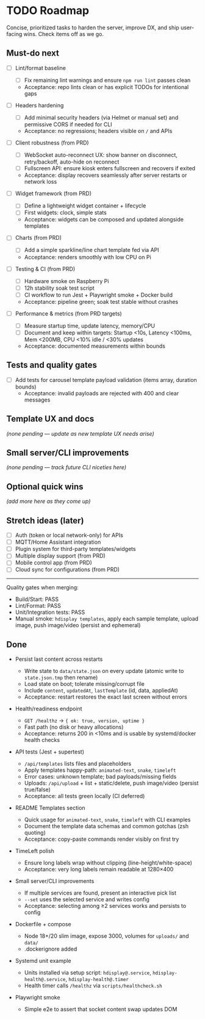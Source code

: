 # TODO Roadmap

Concise, prioritized tasks to harden the server, improve DX, and ship user-facing wins. Check items off as we go.

## Must-do next

- [ ] Lint/format baseline
  - [ ] Fix remaining lint warnings and ensure `npm run lint` passes clean
  - Acceptance: repo lints clean or has explicit TODOs for intentional gaps

- [ ] Headers hardening
  - [ ] Add minimal security headers (via Helmet or manual set) and permissive CORS if needed for CLI
  - Acceptance: no regressions; headers visible on `/` and APIs

- [ ] Client robustness (from PRD)
  - [ ] WebSocket auto-reconnect UX: show banner on disconnect, retry/backoff, auto-hide on reconnect
  - [ ] Fullscreen API: ensure kiosk enters fullscreen and recovers if exited
  - Acceptance: display recovers seamlessly after server restarts or network loss

 

- [ ] Widget framework (from PRD)
  - [ ] Define a lightweight widget container + lifecycle
  - [ ] First widgets: clock, simple stats
  - Acceptance: widgets can be composed and updated alongside templates

- [ ] Charts (from PRD)
  - [ ] Add a simple sparkline/line chart template fed via API
  - Acceptance: renders smoothly with low CPU on Pi

- [ ] Testing & CI (from PRD)
  - [ ] Hardware smoke on Raspberry Pi
  - [ ] 12h stability soak test script
  - [ ] CI workflow to run Jest + Playwright smoke + Docker build
  - Acceptance: pipeline green; soak test stable without crashes

- [ ] Performance & metrics (from PRD targets)
  - [ ] Measure startup time, update latency, memory/CPU
  - [ ] Document and keep within targets: Startup <10s, Latency <100ms, Mem <200MB, CPU <10% idle / <30% updates
  - Acceptance: documented measurements within bounds

## Tests and quality gates

- [ ] Add tests for carousel template payload validation (items array, duration bounds)
  - Acceptance: invalid payloads are rejected with 400 and clear messages

## Template UX and docs

_(none pending — update as new template UX needs arise)_

## Small server/CLI improvements

_(none pending — track future CLI niceties here)_

## Optional quick wins

_(add more here as they come up)_

## Stretch ideas (later)

- [ ] Auth (token or local network-only) for APIs
- [ ] MQTT/Home Assistant integration
- [ ] Plugin system for third-party templates/widgets
- [ ] Multiple display support (from PRD)
- [ ] Mobile control app (from PRD)
- [ ] Cloud sync for configurations (from PRD)

---

Quality gates when merging:
- Build/Start: PASS
- Lint/Format: PASS
- Unit/Integration tests: PASS
- Manual smoke: `hdisplay templates`, apply each sample template, upload image, push image/video (persist and ephemeral)

## Done

- Persist last content across restarts
  - Write state to `data/state.json` on every update (atomic write to `state.json.tmp` then rename)
  - Load state on boot; tolerate missing/corrupt file
  - Include `content`, `updatedAt`, `lastTemplate` (id, data, appliedAt)
  - Acceptance: restart restores the exact last screen without errors

- Health/readiness endpoint
  - `GET /healthz` -> `{ ok: true, version, uptime }`
  - Fast path (no disk or heavy allocations)
  - Acceptance: returns 200 in <10ms and is usable by systemd/docker health checks

- API tests (Jest + supertest)
  - `/api/templates` lists files and placeholders
  - Apply templates happy-path: `animated-text`, `snake`, `timeleft`
  - Error cases: unknown template; bad payloads/missing fields
  - Uploads: `/api/upload` + list + static/delete, push image/video (persist true/false)
  - Acceptance: all tests green locally (CI deferred)

- README Templates section
  - Quick usage for `animated-text`, `snake`, `timeleft` with CLI examples
  - Document the template data schemas and common gotchas (zsh quoting)
  - Acceptance: copy-paste commands render visibly on first try

- TimeLeft polish
  - Ensure long labels wrap without clipping (line-height/white-space)
  - Acceptance: very long labels remain readable at 1280×400

- Small server/CLI improvements
  - If multiple services are found, present an interactive pick list
  - `--set` uses the selected service and writes config
  - Acceptance: selecting among ≥2 services works and persists to config

- Dockerfile + compose
  - Node 18+/20 slim image, expose 3000, volumes for `uploads/` and `data/`
  - .dockerignore added

- Systemd unit example
  - Units installed via setup script: `hdisplay@.service`, `hdisplay-health@.service`, `hdisplay-health@.timer`
  - Health timer calls `/healthz` via `scripts/healthcheck.sh`

- Playwright smoke
  - Simple e2e to assert that socket content swap updates DOM

